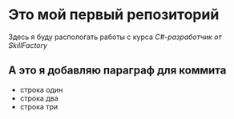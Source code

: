 # Это мой первый репозиторий
Здесь я буду распологать работы с курса *C#-разработчик от SkillFactory*

## А это я добавляю параграф для коммита
* строка один
* строка два
* строка три